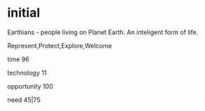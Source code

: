 # initial

Earthians - people living on Planet Earth. An inteligent form of life.

Represent,Protect,Explore,Welcome

time 96

technology 11

opportunity 100

need 45|75
